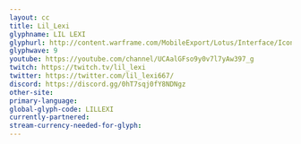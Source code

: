 ```yaml
---
layout: cc
title: Lil_Lexi
glyphname: LIL LEXI
glyphurl: http://content.warframe.com/MobileExport/Lotus/Interface/Icons/Player/ContentCreators/LilLexi.png
glyphwave: 9
youtube: https://youtube.com/channel/UCAalGFso9y0v7l7yAw397_g
twitch: https://twitch.tv/lil_lexi
twitter: https://twitter.com/lil_lexi667/
discord: https://discord.gg/0hT7sqj0fY8NDNgz
other-site: 
primary-language: 
global-glyph-code: LILLEXI
currently-partnered: 
stream-currency-needed-for-glyph: 
---
```


